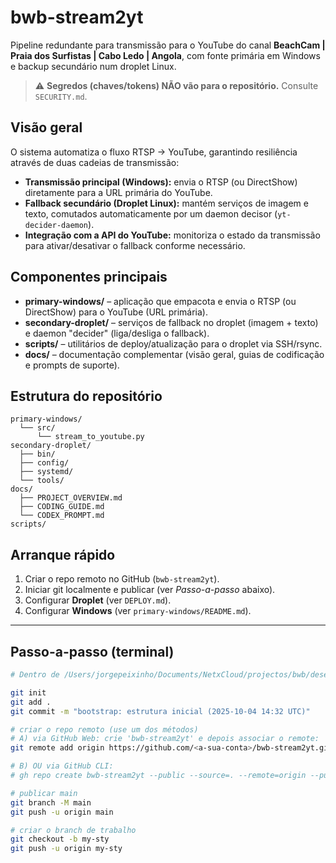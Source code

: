 # bwb-stream2yt

Pipeline redundante para transmissão para o YouTube do canal **BeachCam | Praia dos Surfistas | Cabo Ledo | Angola**, com fonte primária em Windows e backup secundário num droplet Linux.

> ⚠️ **Segredos (chaves/tokens) NÃO vão para o repositório.** Consulte `SECURITY.md`.

## Visão geral

O sistema automatiza o fluxo RTSP → YouTube, garantindo resiliência através de duas cadeias de transmissão:

- **Transmissão principal (Windows):** envia o RTSP (ou DirectShow) diretamente para a URL primária do YouTube.
- **Fallback secundário (Droplet Linux):** mantém serviços de imagem e texto, comutados automaticamente por um daemon decisor (`yt-decider-daemon`).
- **Integração com a API do YouTube:** monitoriza o estado da transmissão para ativar/desativar o fallback conforme necessário.

## Componentes principais

- **primary-windows/** – aplicação que empacota e envia o RTSP (ou DirectShow) para o YouTube (URL primária).
- **secondary-droplet/** – serviços de fallback no droplet (imagem + texto) e daemon "decider" (liga/desliga o fallback).
- **scripts/** – utilitários de deploy/atualização para o droplet via SSH/rsync.
- **docs/** – documentação complementar (visão geral, guias de codificação e prompts de suporte).

## Estrutura do repositório

```
primary-windows/
  └── src/
      └── stream_to_youtube.py
secondary-droplet/
  ├── bin/
  ├── config/
  ├── systemd/
  └── tools/
docs/
  ├── PROJECT_OVERVIEW.md
  ├── CODING_GUIDE.md
  └── CODEX_PROMPT.md
scripts/
```

## Arranque rápido

1. Criar o repo remoto no GitHub (`bwb-stream2yt`).
2. Iniciar git localmente e publicar (ver *Passo-a-passo* abaixo).
3. Configurar **Droplet** (ver `DEPLOY.md`).
4. Configurar **Windows** (ver `primary-windows/README.md`).

---

## Passo-a-passo (terminal)

```bash
# Dentro de /Users/jorgepeixinho/Documents/NetxCloud/projectos/bwb/desenvolvimento/bwb-stream2yt

git init
git add .
git commit -m "bootstrap: estrutura inicial (2025-10-04 14:32 UTC)"

# criar o repo remoto (use um dos métodos)
# A) via GitHub Web: crie 'bwb-stream2yt' e depois associar o remote:
git remote add origin https://github.com/<a-sua-conta>/bwb-stream2yt.git

# B) OU via GitHub CLI:
# gh repo create bwb-stream2yt --public --source=. --remote=origin --push

# publicar main
git branch -M main
git push -u origin main

# criar o branch de trabalho
git checkout -b my-sty
git push -u origin my-sty
```
